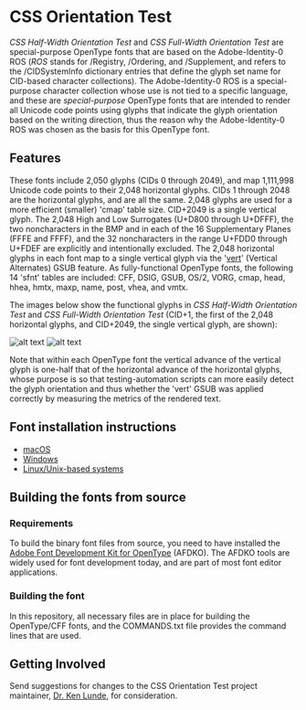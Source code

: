 # CSS Orientation Test

*CSS Half-Width Orientation Test* and *CSS Full-Width Orientation Test* are special-purpose OpenType fonts that are based on the Adobe-Identity-0 ROS (*ROS* stands for /Registry, /Ordering, and /Supplement, and refers to the /CIDSystemInfo dictionary entries that define the glyph set name for CID-based character collections). The Adobe-Identity-0 ROS is a special-purpose character collection whose use is not tied to a specific language, and these are *special-purpose* OpenType fonts that are intended to render all Unicode code points using glyphs that indicate the glyph orientation based on the writing direction, thus the reason why the Adobe-Identity-0 ROS was chosen as the basis for this OpenType font.

##  Features

These fonts include 2,050 glyphs (CIDs 0 through 2049), and map 1,111,998 Unicode code points to their 2,048 horizontal glyphs. CIDs 1 through 2048 are the horizontal glyphs, and are all the same. 2,048 glyphs are used for a more efficient (smaller) 'cmap' table size. CID+2049 is a single vertical glyph. The 2,048 High and Low Surrogates (U+D800 through U+DFFF), the two noncharacters in the BMP and in each of the 16 Supplementary Planes (FFFE and FFFF), and the 32 noncharacters in the range U+FDD0 through U+FDEF are explicitly and intentionally excluded. The 2,048 horizontal glyphs in each font map to a single vertical glyph via the '[vert](http://www.microsoft.com/typography/otspec/features_uz.htm#vert)' (Vertical Alternates) GSUB feature. As fully-functional OpenType fonts, the following 14 'sfnt' tables are included: CFF, DSIG, GSUB, OS/2, VORG, cmap, head, hhea, hmtx, maxp, name, post, vhea, and vmtx.

The images below show the functional glyphs in *CSS Half-Width Orientation Test* and *CSS Full-Width Orientation Test* (CID+1, the first of the 2,048 horizontal glyphs, and CID+2049, the single vertical glyph, are shown):

![alt text](https://raw.githubusercontent.com/adobe-fonts/css-orientation-test/master/images/half-width-hv-320.jpg "half-width") ![alt text](https://raw.githubusercontent.com/adobe-fonts/css-orientation-test/master/images/full-width-hv-320.jpg "full-width")

Note that within each OpenType font the vertical advance of the vertical glyph is one-half that of the horizontal advance of the horizontal glyphs, whose purpose is so that testing-automation scripts can more easily detect the glyph orientation and thus whether the 'vert' GSUB was applied correctly by measuring the metrics of the rendered text.

## Font installation instructions

* [macOS](https://support.apple.com/en-us/HT201749)
* [Windows](https://www.microsoft.com/en-us/Typography/TrueTypeInstall.aspx)
* [Linux/Unix-based systems](https://github.com/adobe-fonts/source-code-pro/issues/17#issuecomment-8967116)

## Building the fonts from source

### Requirements

To build the binary font files from source, you need to have installed the [Adobe Font Development Kit for OpenType](http://www.adobe.com/devnet/opentype/afdko.html) (AFDKO). The AFDKO tools are widely used for font development today, and are part of most font editor applications.

### Building the font

In this repository, all necessary files are in place for building the OpenType/CFF fonts, and the COMMANDS.txt file provides the command lines that are used.

## Getting Involved

Send suggestions for changes to the CSS Orientation Test project maintainer, [Dr. Ken Lunde](mailto:lunde@adobe.com?subject=[GitHub]%20CSS%20Orientation%20Test), for consideration.
